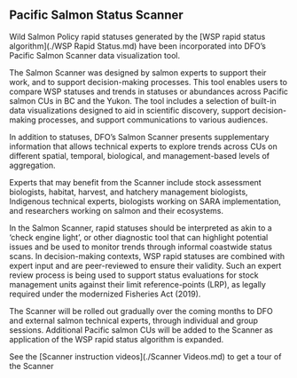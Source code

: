 <br>

## Pacific Salmon Status Scanner

Wild Salmon Policy rapid statuses generated by the [WSP rapid status algorithm](./WSP Rapid Status.md) have been incorporated into DFO’s Pacific Salmon Scanner data visualization tool. 

The Salmon Scanner was designed by salmon experts to support their work, and to support decision-making processes. This tool enables users to compare WSP statuses and trends in statuses or abundances across Pacific salmon CUs in BC and the Yukon. The tool includes a selection of built-in data visualizations designed to aid in scientific discovery, support decision-making processes, and support communications to various audiences. 

In addition to statuses, DFO’s Salmon Scanner presents supplementary information that allows technical experts to explore trends across CUs on different spatial, temporal, biological, and management-based levels of aggregation.

Experts that may benefit from the Scanner include stock assessment biologists, habitat, harvest, and hatchery management biologists, Indigenous technical experts, biologists working on SARA implementation, and researchers working on salmon and their ecosystems. 

In the Salmon Scanner, rapid statuses should be interpreted as akin to a ‘check engine light’, or other diagnostic tool that can highlight potential issues and be used to monitor trends through informal coastwide status scans. In decision-making contexts, WSP rapid statuses are combined with expert input and are peer-reviewed to ensure their validity. Such an expert review process is being used to support status evaluations for stock management units against their limit reference-points (LRP), as legally required under the modernized Fisheries Act (2019).

The Scanner will be rolled out gradually over the coming months to DFO and external salmon technical experts, through individual and group sessions. Additional Pacific salmon CUs will be added to the Scanner as application of the WSP rapid status algorithm is expanded.

See the [Scanner instruction videos](./Scanner Videos.md) to get a tour of the Scanner
